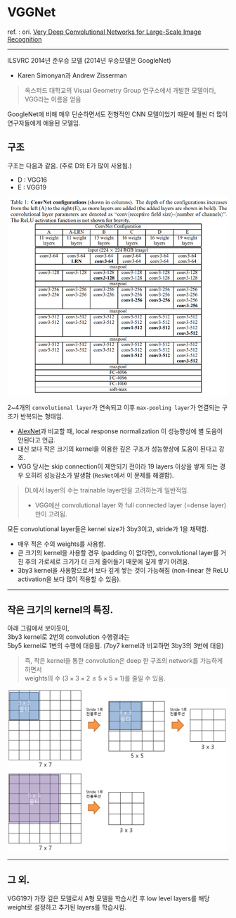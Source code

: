 # VGGNet

ref. : ori. [Very Deep Convolutional Networks for Large-Scale Image Recognition](https://arxiv.org/abs/1409.1556)


---

ILSVRC 2014년 준우승 모델 (2014년 우승모델은 GoogleNet)

* Karen Simonyan과 Andrew Zisserman

> 옥스퍼드 대학교의 Visual Geometry Group 연구소에서 개발한 모델이라, VGG라는 이름을 얻음

GoogleNet에 비해 매우 단순하면서도 전형적인 CNN 모델이었기 때문에 훨씬 더 많이 연구자들에게 애용된 모델임.

## 구조 

구조는 다음과 같음.
(주로 D와 E가 많이 사용됨.)

* D : VGG16
* E : VGG19

![](./img/vgg.png)

2~4개의 `convolutional layer`가 연속되고 이후 `max-pooling layer`가 연결되는 구조가 반복되는 형태임.

* [AlexNet](./alexnet.md)과 비교할 때, local response normalization 이 성능향상에 별 도움이 안된다고 언급.
* 대신 보다 작은 크기의 kernel을 이용한 깊은 구조가 성능향상에 도움이 된다고 강조.
* VGG 당시는 skip connection이 제안되기 전이라 19 layers 이상을 쌓게 되는 경우 오히려 성능감소가 발생함 (`ResNet`에서 이 문제를 해결함).

> DL에서 layer의 수는 trainable layer만을 고려하는게 일반적임.  
> 
> * VGG에선 convolutional layer 와 full connected layer (=dense layer)만이 고려됨.

모든 convolutional layer들은 kernel size가 3by3이고, stride가 1을 채택함.

* 매우 적은 수의 weights를 사용함.
* 큰 크기의 kernel을 사용할 경우 (padding 이 없다면), convolutional layer를 거친 후의 가로세로 크기가 더 크게 줄어들기 때문에 깊게 쌓기 어려움.
* 3by3 kernel을 사용함으로서 보다 깊게 쌓는 것이 가능해짐 (non-linear 한 ReLU activation을 보다 많이 적용할 수 있음).

---

## 작은 크기의 kernel의 특징.

아래 그림에서 보이듯이,  
3by3 kernel로 2번의 convolution 수행결과는  
5by5 kernel로 1번의 수행에 대응됨.
(7by7 kernel과 비교하면 3by3의 3번에 대응)

> 즉, 작은 kernel을 통한 convolution은 deep 한 구조의 network를 가능하게 하면서  
> weights의 수 ($3\times3\times2 \le 5\times5\times1$)를 줄일 수 있음.

![](./img/vgg_kernel.png)

---

## 그 외.

VGG19가 가장 깊은 모델로서 A형 모델을 학습시킨 후 low level layers를 해당 weight로 설정하고 추가된 layers를 학습시킴.